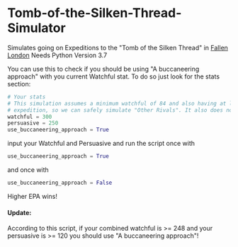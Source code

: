 # Tomb-of-the-Silken-Thread-Simulator
Simulates going on Expeditions to the "Tomb of the Silken Thread" in [Fallen London](https://www.fallenlondon.com/)
Needs Python Version 3.7


You can use this to check if you should be using "A buccaneering approach" with you current Watchful stat.
To do so just look for the stats section:
```python
# Your stats
# This simulation assumes a minimum watchful of 84 and also having at least 17 supplies at all times during the
# expedition, so we can safely simulate "Other Rivals". It also does not account for stat changes.
watchful = 300
persuasive = 250
use_buccaneering_approach = True
```

input your Watchful and Persuasive and run the script once with
```python
use_buccaneering_approach = True
```
and once with
```python
use_buccaneering_approach = False
```

Higher EPA wins!

#### Update:
According to this script, if your combined watchful is >= 248 and your persuasive is >= 120 you should use "A buccaneering approach"!
